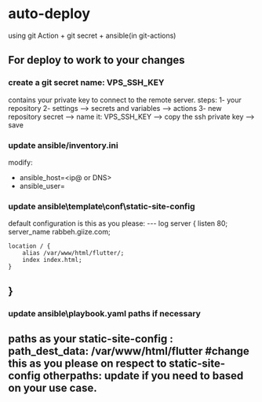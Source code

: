 # auto-deploy
using git Action + git secret + ansible(in git-actions)

## For deploy to work to your changes 
### create a git secret name: VPS_SSH_KEY
contains your private key to connect to the remote server.
steps: 
1- your repository
2- settings --> secrets and variables --> actions
3- new repository secret --> name it:  VPS_SSH_KEY --> copy the ssh private key --> save

### update ansible/inventory.ini
modify: 
  - ansible_host=<ip@ or DNS>
  - ansible_user=<ssh remote user to connect to>
### update ansible\template\conf\static-site-config
default configuration is this as you please:
--- log
server {
    listen 80;
    server_name rabbeh.giize.com;

    location / {
        alias /var/www/html/flutter/;
        index index.html;
    }
}
---
### update ansible\playbook.yaml  paths if necessary
paths as your static-site-config :
path_dest_data: /var/www/html/flutter  #change this as you please on respect to static-site-config
otherpaths: update if you need to based on your use case.
---
##
